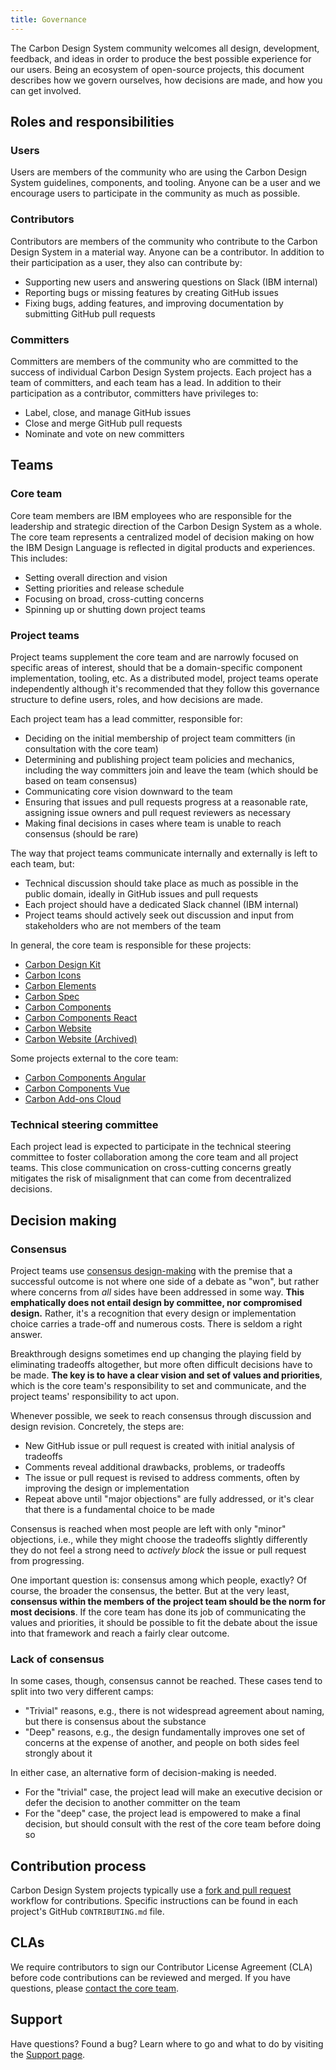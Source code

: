```yaml
---
title: Governance
---
```


The Carbon Design System community welcomes all design, development, feedback, and ideas in order to produce the best possible experience for our users. Being an ecosystem of open-source projects, this document describes how we govern ourselves, how decisions are made, and how you can get involved.

## Roles and responsibilities

### Users

Users are members of the community who are using the Carbon Design System guidelines, components, and tooling. Anyone can be a user and we encourage users to participate in the community as much as possible.

### Contributors

Contributors are members of the community who contribute to the Carbon Design System in a material way. Anyone can be a contributor. In addition to their participation as a user, they also can contribute by:

- Supporting new users and answering questions on Slack (IBM internal)
- Reporting bugs or missing features by creating GitHub issues
- Fixing bugs, adding features, and improving documentation by submitting GitHub pull requests

### Committers

Committers are members of the community who are committed to the success of individual Carbon Design System projects. Each project has a team of committers, and each team has a lead. In addition to their participation as a contributor, committers have privileges to:

- Label, close, and manage GitHub issues
- Close and merge GitHub pull requests
- Nominate and vote on new committers

## Teams

### Core team

Core team members are IBM employees who are responsible for the leadership and strategic direction of the Carbon Design System as a whole. The core team represents a centralized model of decision making on how the IBM Design Language is reflected in digital products and experiences. This includes:

- Setting overall direction and vision
- Setting priorities and release schedule
- Focusing on broad, cross-cutting concerns
- Spinning up or shutting down project teams

### Project teams

Project teams supplement the core team and are narrowly focused on specific areas of interest, should that be a domain-specific component implementation, tooling, etc. As a distributed model, project teams operate independently although it's recommended that they follow this governance structure to define users, roles, and how decisions are made.

Each project team has a lead committer, responsible for:

- Deciding on the initial membership of project team committers (in consultation with the core team)
- Determining and publishing project team policies and mechanics, including the way committers join and leave the team (which should be based on team consensus)
- Communicating core vision downward to the team
- Ensuring that issues and pull requests progress at a reasonable rate, assigning issue owners and pull request reviewers as necessary
- Making final decisions in cases where team is unable to reach consensus (should be rare)

The way that project teams communicate internally and externally is left to each team, but:

- Technical discussion should take place as much as possible in the public domain, ideally in GitHub issues and pull requests
- Each project should have a dedicated Slack channel (IBM internal)
- Project teams should actively seek out discussion and input from stakeholders who are not members of the team

In general, the core team is responsible for these projects:

- [Carbon Design Kit](https://github.com/IBM/carbon-design-kit)
- [Carbon Icons](https://github.com/IBM/carbon-icons)
- [Carbon Elements](https://github.com/IBM/carbon-elements)
- [Carbon Spec](https://github.com/carbon-design-system/carbon-spec)
- [Carbon Components](https://github.com/IBM/carbon-components)
- [Carbon Components React](carbon-components-react)
- [Carbon Website](https://github.com/carbon-design-system/carbon-website)
- [Carbon Website (Archived)](https://github.com/IBM/design-system-website)

Some projects external to the core team:

- [Carbon Components Angular](https://github.com/IBM/carbon-components-angular)
- [Carbon Components Vue](https://github.com/carbon-design-system/carbon-components-vue)
- [Carbon Add-ons Cloud](https://github.com/carbon-design-system/carbon-addons-cloud)

### Technical steering committee

Each project lead is expected to participate in the technical steering committee to foster collaboration among the core team and all project teams. This close communication on cross-cutting concerns greatly mitigates the risk of misalignment that can come from decentralized decisions.

## Decision making

### Consensus

Project teams use [consensus design-making](http://en.wikipedia.org/wiki/Consensus_decision-making) with the premise that a successful outcome is not where one side of a debate as "won", but rather where concerns from _all_ sides have been addressed in some way. **This emphatically does not entail design by committee, nor compromised design.** Rather, it's a recognition that every design or implementation choice carries a trade-off and numerous costs. There is seldom a right answer.

Breakthrough designs sometimes end up changing the playing field by eliminating tradeoffs altogether, but more often difficult decisions have to be made. **The key is to have a clear vision and set of values and priorities**, which is the core team's responsibility to set and communicate, and the project teams' responsibility to act upon.

Whenever possible, we seek to reach consensus through discussion and design revision. Concretely, the steps are:

- New GitHub issue or pull request is created with initial analysis of tradeoffs
- Comments reveal additional drawbacks, problems, or tradeoffs
- The issue or pull request is revised to address comments, often by improving the design or implementation
- Repeat above until "major objections" are fully addressed, or it's clear that there is a fundamental choice to be made

Consensus is reached when most people are left with only "minor" objections, i.e., while they might choose the tradeoffs slightly differently they do not feel a strong need to _actively block_ the issue or pull request from progressing.

One important question is: consensus among which people, exactly? Of course, the broader the consensus, the better. But at the very least, **consensus within the members of the project team should be the norm for most decisions**. If the core team has done its job of communicating the values and priorities, it should be possible to fit the debate about the issue into that framework and reach a fairly clear outcome.

### Lack of consensus

In some cases, though, consensus cannot be reached. These cases tend to split into two very different camps:

- "Trivial" reasons, e.g., there is not widespread agreement about naming, but there is consensus about the substance
- "Deep" reasons, e.g., the design fundamentally improves one set of concerns at the expense of another, and people on both sides feel strongly about it

In either case, an alternative form of decision-making is needed.

- For the "trivial" case, the project lead will make an executive decision or defer the decision to another committer on the team
- For the "deep" case, the project lead is empowered to make a final decision, but should consult with the rest of the core team before doing so

## Contribution process

Carbon Design System projects typically use a [fork and pull request](https://guides.github.com/activities/forking/) workflow for contributions. Specific instructions can be found in each project's GitHub `CONTRIBUTING.md` file.

## CLAs

We require contributors to sign our Contributor License Agreement (CLA) before code contributions can be reviewed and merged. If you have questions, please [contact the core team](/help/support#email).

## Support

Have questions? Found a bug? Learn where to go and what to do by visiting the [Support page](/help/support).
